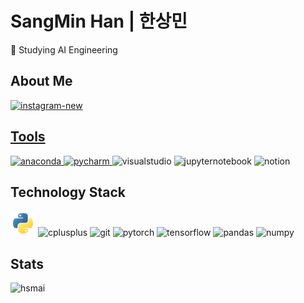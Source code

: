 # SangMin Han | 한상민

:8ball: Studying AI Engineering

## About Me

<a href="https://instagram.com/hsm_inn" target="_blank"> <img width="48" height="48" src="https://img.icons8.com/fluency/48/instagram-new.png" alt="instagram-new"/>
          
          

## Tools

<img src="https://cdn.jsdelivr.net/gh/devicons/devicon@latest/icons/anaconda/anaconda-original.svg" alt="anaconda" width="40" height="40"/> <img src="https://cdn.jsdelivr.net/gh/devicons/devicon/icons/pycharm/pycharm-original.svg" alt="pycharm" width="40" height="40"/> </a> <img src="https://cdn.jsdelivr.net/gh/devicons/devicon@latest/icons/visualstudio/visualstudio-original.svg" alt="visualstudio" width="40" height="40"/> </a> <img src="https://cdn.jsdelivr.net/gh/devicons/devicon@latest/icons/jupyter/jupyter-original.svg" alt="jupyternotebook" width="40" height="40"/> <a/> <img src="https://cdn.jsdelivr.net/gh/devicons/devicon@latest/icons/notion/notion-original.svg" alt="notion" width="40" height="40"/>
      

## Technology Stack

</a> <img src="https://raw.githubusercontent.com/devicons/devicon/master/icons/python/python-original.svg" alt="python" width="40" height="40"/> </a> <img src="https://cdn.jsdelivr.net/gh/devicons/devicon@latest/icons/cplusplus/cplusplus-original.svg" alt="cplusplus" width="40" height="40"/> <a/> <img src="https://cdn.jsdelivr.net/gh/devicons/devicon@latest/icons/git/git-original.svg" alt="git" width="40" height="40"/> <a/> <img src="https://cdn.jsdelivr.net/gh/devicons/devicon@latest/icons/pytorch/pytorch-original.svg" alt="pytorch" width="40" height="40"/> <a/> <img src="https://cdn.jsdelivr.net/gh/devicons/devicon@latest/icons/tensorflow/tensorflow-original.svg" alt="tensorflow" width="40" height="40"/> <a/> <img src="https://cdn.jsdelivr.net/gh/devicons/devicon@latest/icons/pandas/pandas-original.svg" alt="pandas" width="40" height="40"/> <a/> <img src="https://cdn.jsdelivr.net/gh/devicons/devicon@latest/icons/numpy/numpy-original.svg" alt="numpy" width="40" height="40"/>
          
          
          
          
          

## Stats

<p><img src="https://github-readme-stats.vercel.app/api?username=hsmai&theme=material-palenight&hide_border=false&include_all_commits=false&count_private=false" alt="hsmai" /></p>
